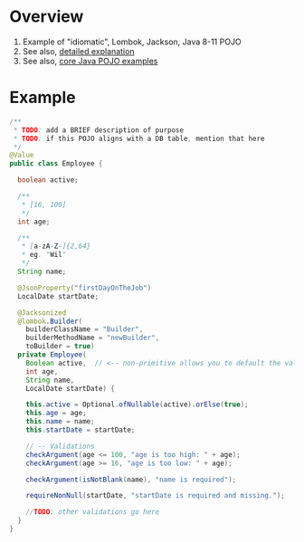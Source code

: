 # Overview
1. Example of "idiomatic", Lombok, Jackson, Java 8-11 POJO
1. See also, [detailed explanation](./pojos.lombok.java8-11.md)
1. See also, [core Java POJO examples](./pojos.core.java8-11.md)

# Example
```java
/**
 * TODO: add a BRIEF description of purpose
 * TODO: if this POJO aligns with a DB table, mention that here
 */
@Value
public class Employee {

  boolean active;

  /**
   * [16, 100]
   */
  int age;

  /**
   * [a-zA-Z-]{2,64}
   * eg. "Wil"
   */
  String name;

  @JsonProperty("firstDayOnTheJob")
  LocalDate startDate;

  @Jacksonized
  @lombok.Builder(
    builderClassName = "Builder",
    builderMethodName = "newBuilder",
    toBuilder = true)
  private Employee(
    Boolean active,  // <-- non-primitive allows you to default the value
    int age,
    String name,
    LocalDate startDate) {

    this.active = Optional.ofNullable(active).orElse(true);
    this.age = age;
    this.name = name;
    this.startDate = startDate;

    // -- Validations
    checkArgument(age <= 100, "age is too high: " + age);
    checkArgument(age >= 16, "age is too low: " + age);

    checkArgument(isNotBlank(name), "name is required");

    requireNonNull(startDate, "startDate is required and missing.");

    //TODO: other validations go here
  }
}
```
